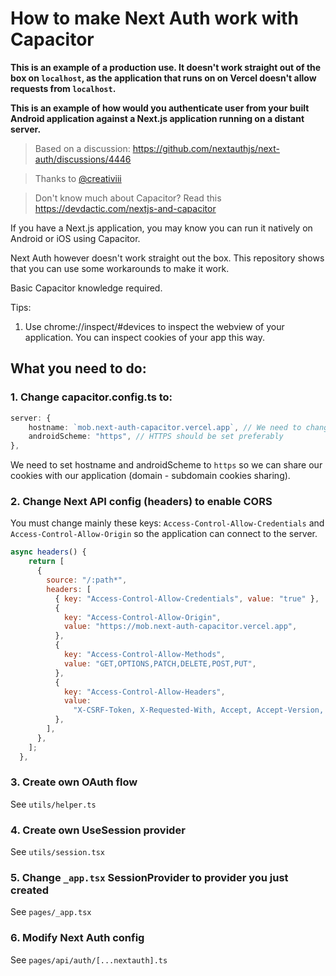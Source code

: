 # How to make Next Auth work with Capacitor
**This is an example of a production use. It doesn't work straight out of the box on `localhost`, as the application that runs on on Vercel doesn't allow requests from `localhost`.**

**This is an example of how would you authenticate user from your built Android application against a Next.js application running on a distant server.**

> Based on a discussion: https://github.com/nextauthjs/next-auth/discussions/4446

> Thanks to [@creativiii](https://github.com/creativiii)

> Don't know much about Capacitor? Read this https://devdactic.com/nextjs-and-capacitor

If you have a Next.js application, you may know you can run it natively on Android or iOS using Capacitor.

Next Auth however doesn't work straight out the box. This repository shows that you can use some workarounds to make it work.

Basic Capacitor knowledge required.

Tips:
1. Use chrome://inspect/#devices to inspect the webview of your application. You can inspect cookies of your app this way.

## What you need to do:
### 1. Change capacitor.config.ts to:
```ts
server: {
    hostname: `mob.next-auth-capacitor.vercel.app`, // We need to change hostname to subdomain of our domain the API is hosted on
    androidScheme: "https", // HTTPS should be set preferably
},
```

We need to set hostname and androidScheme to `https` so we can share our cookies with our application (domain - subdomain cookies sharing).

### 2. Change Next API config (headers) to enable CORS
You must change mainly these keys: `Access-Control-Allow-Credentials` and `Access-Control-Allow-Origin` so the application can connect to the server.
```js
async headers() {
    return [
      {
        source: "/:path*",
        headers: [
          { key: "Access-Control-Allow-Credentials", value: "true" },
          {
            key: "Access-Control-Allow-Origin",
            value: "https://mob.next-auth-capacitor.vercel.app",
          },
          {
            key: "Access-Control-Allow-Methods",
            value: "GET,OPTIONS,PATCH,DELETE,POST,PUT",
          },
          {
            key: "Access-Control-Allow-Headers",
            value:
              "X-CSRF-Token, X-Requested-With, Accept, Accept-Version, Content-Length, Content-MD5, Content-Type, Date, X-Api-Version",
          },
        ],
      },
    ];
  },
```
### 3. Create own OAuth flow 
See `utils/helper.ts`

### 4. Create own UseSession provider
See `utils/session.tsx`

### 5. Change `_app.tsx` SessionProvider to provider you just created
See `pages/_app.tsx`

### 6. Modify Next Auth config
See `pages/api/auth/[...nextauth].ts`

